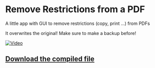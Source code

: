 # Remove Restrictions from a PDF

A little app with GUI to remove restrictions (copy, print ...) from PDFs

It overwrites the original! Make sure to make a backup before!

[![Video](https://img.youtube.com/vi/iw-fOgzLysw/0.jpg)](https://www.youtube.com/watch?v=iw-fOgzLysw)

## [Download the compiled file](https://github.com/hansalemaos/pdf_restrictions_remover/releases/tag/release)